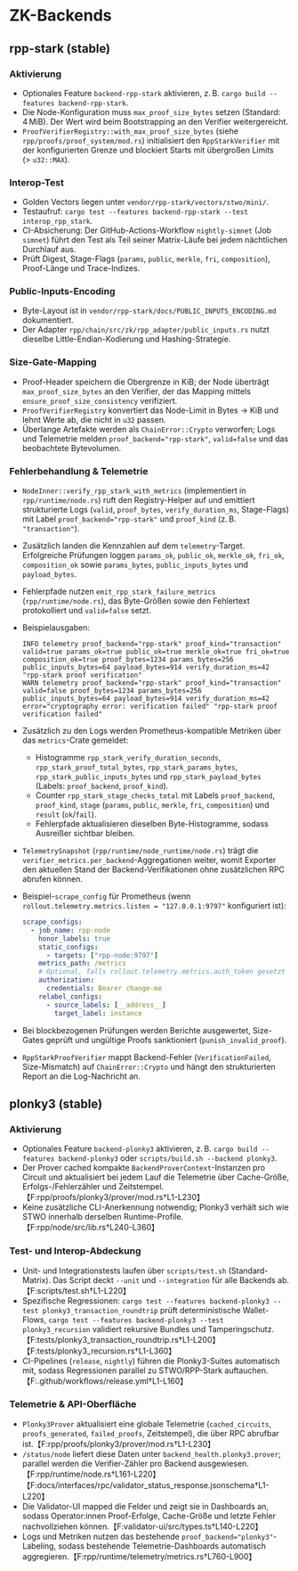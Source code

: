 # ZK-Backends

## rpp-stark (stable)

### Aktivierung

- Optionales Feature `backend-rpp-stark` aktivieren, z. B. `cargo build --features backend-rpp-stark`.
- Die Node-Konfiguration muss `max_proof_size_bytes` setzen (Standard: 4 MiB). Der Wert wird beim Bootstrapping an den Verifier weitergereicht.
- `ProofVerifierRegistry::with_max_proof_size_bytes` (siehe `rpp/proofs/proof_system/mod.rs`) initialisiert den `RppStarkVerifier` mit der konfigurierten Grenze und blockiert Starts mit übergroßen Limits (> `u32::MAX`).

### Interop-Test

- Golden Vectors liegen unter `vendor/rpp-stark/vectors/stwo/mini/`.
- Testaufruf: `cargo test --features backend-rpp-stark --test interop_rpp_stark`.
- CI-Absicherung: Der GitHub-Actions-Workflow `nightly-simnet` (Job `simnet`) führt den Test als Teil seiner Matrix-Läufe bei jedem nächtlichen Durchlauf aus.
- Prüft Digest, Stage-Flags (`params`, `public`, `merkle`, `fri`, `composition`), Proof-Länge und Trace-Indizes.

### Public-Inputs-Encoding

- Byte-Layout ist in `vendor/rpp-stark/docs/PUBLIC_INPUTS_ENCODING.md` dokumentiert.
- Der Adapter `rpp/chain/src/zk/rpp_adapter/public_inputs.rs` nutzt dieselbe Little-Endian-Kodierung und Hashing-Strategie.

### Size-Gate-Mapping

- Proof-Header speichern die Obergrenze in KiB; der Node überträgt `max_proof_size_bytes` an den Verifier, der das Mapping mittels `ensure_proof_size_consistency` verifiziert.
- `ProofVerifierRegistry` konvertiert das Node-Limit in Bytes → KiB und lehnt Werte ab, die nicht in `u32` passen.
- Überlange Artefakte werden als `ChainError::Crypto` verworfen; Logs und Telemetrie melden `proof_backend="rpp-stark"`, `valid=false` und das beobachtete Bytevolumen.

### Fehlerbehandlung & Telemetrie

- `NodeInner::verify_rpp_stark_with_metrics` (implementiert in `rpp/runtime/node.rs`) ruft den Registry-Helper auf und emittiert strukturierte Logs (`valid`, `proof_bytes`, `verify_duration_ms`, Stage-Flags) mit Label `proof_backend="rpp-stark"` und `proof_kind` (z. B. `"transaction"`).
- Zusätzlich landen die Kennzahlen auf dem `telemetry`-Target. Erfolgreiche Prüfungen loggen `params_ok`, `public_ok`, `merkle_ok`, `fri_ok`, `composition_ok` sowie `params_bytes`, `public_inputs_bytes` und `payload_bytes`.
- Fehlerpfade nutzen `emit_rpp_stark_failure_metrics` (`rpp/runtime/node.rs`), das Byte-Größen sowie den Fehlertext protokolliert und `valid=false` setzt.
- Beispielausgaben:

  ```text
  INFO telemetry proof_backend="rpp-stark" proof_kind="transaction" valid=true params_ok=true public_ok=true merkle_ok=true fri_ok=true composition_ok=true proof_bytes=1234 params_bytes=256 public_inputs_bytes=64 payload_bytes=914 verify_duration_ms=42 "rpp-stark proof verification"
  WARN telemetry proof_backend="rpp-stark" proof_kind="transaction" valid=false proof_bytes=1234 params_bytes=256 public_inputs_bytes=64 payload_bytes=914 verify_duration_ms=42 error="cryptography error: verification failed" "rpp-stark proof verification failed"
  ```
- Zusätzlich zu den Logs werden Prometheus-kompatible Metriken über das `metrics`-Crate gemeldet:
  - Histogramme `rpp_stark_verify_duration_seconds`, `rpp_stark_proof_total_bytes`, `rpp_stark_params_bytes`, `rpp_stark_public_inputs_bytes` und `rpp_stark_payload_bytes` (Labels: `proof_backend`, `proof_kind`).
  - Counter `rpp_stark_stage_checks_total` mit Labels `proof_backend`, `proof_kind`, `stage` (`params`, `public`, `merkle`, `fri`, `composition`) und `result` (`ok`/`fail`).
  - Fehlerpfade aktualisieren dieselben Byte-Histogramme, sodass Ausreißer sichtbar bleiben.
- `TelemetrySnapshot` (`rpp/runtime/node_runtime/node.rs`) trägt die `verifier_metrics.per_backend`-Aggregationen weiter, womit Exporter den aktuellen Stand der Backend-Verifikationen ohne zusätzlichen RPC abrufen können.
- Beispiel-`scrape_config` für Prometheus (wenn `rollout.telemetry.metrics.listen = "127.0.0.1:9797"` konfiguriert ist):

  ```yaml
  scrape_configs:
    - job_name: rpp-node
      honor_labels: true
      static_configs:
        - targets: ["rpp-node:9797"]
      metrics_path: /metrics
      # Optional, falls rollout.telemetry.metrics.auth_token gesetzt ist
      authorization:
        credentials: Bearer change-me
      relabel_configs:
        - source_labels: [__address__]
          target_label: instance
  ```
- Bei blockbezogenen Prüfungen werden Berichte ausgewertet, Size-Gates geprüft und ungültige Proofs sanktioniert (`punish_invalid_proof`).
- `RppStarkProofVerifier` mappt Backend-Fehler (`VerificationFailed`, Size-Mismatch) auf `ChainError::Crypto` und hängt den strukturierten Report an die Log-Nachricht an.

## plonky3 (stable)

### Aktivierung

- Optionales Feature `backend-plonky3` aktivieren, z. B. `cargo build --features backend-plonky3` oder `scripts/build.sh --backend plonky3`.
- Der Prover cached kompakte `BackendProverContext`-Instanzen pro Circuit und aktualisiert bei jedem Lauf die Telemetrie über Cache-Größe, Erfolgs-/Fehlerzähler und Zeitstempel.【F:rpp/proofs/plonky3/prover/mod.rs†L1-L230】
- Keine zusätzliche CLI-Anerkennung notwendig; Plonky3 verhält sich wie STWO innerhalb derselben Runtime-Profile.【F:rpp/node/src/lib.rs†L240-L360】

### Test- und Interop-Abdeckung

- Unit- und Integrationstests laufen über `scripts/test.sh` (Standard-Matrix). Das Script deckt `--unit` und `--integration` für alle Backends ab.【F:scripts/test.sh†L1-L220】
- Spezifische Regressionen: `cargo test --features backend-plonky3 --test plonky3_transaction_roundtrip` prüft deterministische Wallet-Flows, `cargo test --features backend-plonky3 --test plonky3_recursion` validiert rekursive Bundles und Tamperingschutz.【F:tests/plonky3_transaction_roundtrip.rs†L1-L200】【F:tests/plonky3_recursion.rs†L1-L360】
- CI-Pipelines (`release`, `nightly`) führen die Plonky3-Suites automatisch mit, sodass Regressionen parallel zu STWO/RPP-Stark auftauchen.【F:.github/workflows/release.yml†L1-L160】

### Telemetrie & API-Oberfläche

- `Plonky3Prover` aktualisiert eine globale Telemetrie (`cached_circuits`, `proofs_generated`, `failed_proofs`, Zeitstempel), die über RPC abrufbar ist.【F:rpp/proofs/plonky3/prover/mod.rs†L1-L230】
- `/status/node` liefert diese Daten unter `backend_health.plonky3.prover`; parallel werden die Verifier-Zähler pro Backend ausgewiesen.【F:rpp/runtime/node.rs†L161-L220】【F:docs/interfaces/rpc/validator_status_response.jsonschema†L1-L220】
- Die Validator-UI mapped die Felder und zeigt sie in Dashboards an, sodass Operator:innen Proof-Erfolge, Cache-Größe und letzte Fehler nachvollziehen können.【F:validator-ui/src/types.ts†L140-L220】
- Logs und Metriken nutzen das bestehende `proof_backend="plonky3"`-Labeling, sodass bestehende Telemetrie-Dashboards automatisch aggregieren.【F:rpp/runtime/telemetry/metrics.rs†L760-L900】
